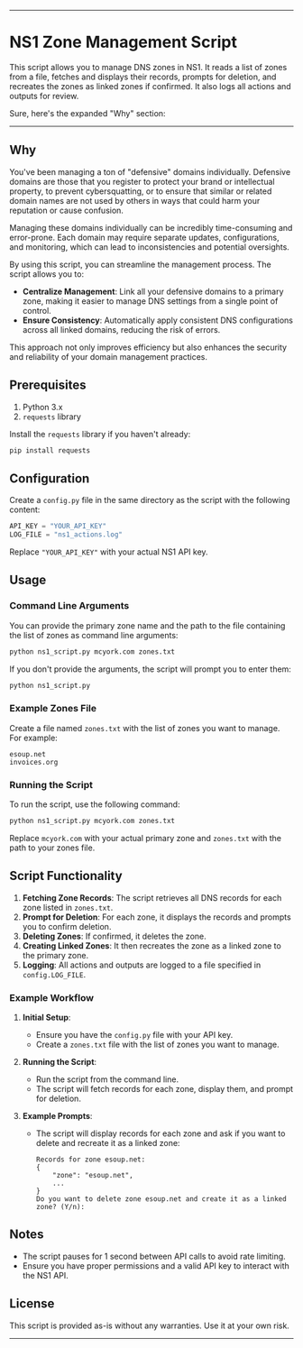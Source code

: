 
---

# NS1 Zone Management Script

This script allows you to manage DNS zones in NS1. It reads a list of zones from a file, fetches and displays their records, prompts for deletion, and recreates the zones as linked zones if confirmed. It also logs all actions and outputs for review.

Sure, here's the expanded "Why" section:

---

## Why

You've been managing a ton of "defensive" domains individually. Defensive domains are those that you register to protect your brand or intellectual property, to prevent cybersquatting, or to ensure that similar or related domain names are not used by others in ways that could harm your reputation or cause confusion.

Managing these domains individually can be incredibly time-consuming and error-prone. Each domain may require separate updates, configurations, and monitoring, which can lead to inconsistencies and potential oversights.

By using this script, you can streamline the management process. The script allows you to:

- **Centralize Management**: Link all your defensive domains to a primary zone, making it easier to manage DNS settings from a single point of control.
- **Ensure Consistency**: Automatically apply consistent DNS configurations across all linked domains, reducing the risk of errors.

This approach not only improves efficiency but also enhances the security and reliability of your domain management practices.

## Prerequisites

1. Python 3.x
2. `requests` library

Install the `requests` library if you haven't already:

```bash
pip install requests
```

## Configuration

Create a `config.py` file in the same directory as the script with the following content:

```python
API_KEY = "YOUR_API_KEY"
LOG_FILE = "ns1_actions.log"
```

Replace `"YOUR_API_KEY"` with your actual NS1 API key.

## Usage

### Command Line Arguments

You can provide the primary zone name and the path to the file containing the list of zones as command line arguments:

```bash
python ns1_script.py mcyork.com zones.txt
```

If you don't provide the arguments, the script will prompt you to enter them:

```bash
python ns1_script.py
```

### Example Zones File

Create a file named `zones.txt` with the list of zones you want to manage. For example:

```
esoup.net
invoices.org
```

### Running the Script

To run the script, use the following command:

```bash
python ns1_script.py mcyork.com zones.txt
```

Replace `mcyork.com` with your actual primary zone and `zones.txt` with the path to your zones file.

## Script Functionality

1. **Fetching Zone Records**: The script retrieves all DNS records for each zone listed in `zones.txt`.
2. **Prompt for Deletion**: For each zone, it displays the records and prompts you to confirm deletion.
3. **Deleting Zones**: If confirmed, it deletes the zone.
4. **Creating Linked Zones**: It then recreates the zone as a linked zone to the primary zone.
5. **Logging**: All actions and outputs are logged to a file specified in `config.LOG_FILE`.

### Example Workflow

1. **Initial Setup**:
   - Ensure you have the `config.py` file with your API key.
   - Create a `zones.txt` file with the list of zones you want to manage.

2. **Running the Script**:
   - Run the script from the command line.
   - The script will fetch records for each zone, display them, and prompt for deletion.

3. **Example Prompts**:
   - The script will display records for each zone and ask if you want to delete and recreate it as a linked zone:
     ```
     Records for zone esoup.net:
     {
         "zone": "esoup.net",
         ...
     }
     Do you want to delete zone esoup.net and create it as a linked zone? (Y/n):
     ```

## Notes

- The script pauses for 1 second between API calls to avoid rate limiting.
- Ensure you have proper permissions and a valid API key to interact with the NS1 API.

## License

This script is provided as-is without any warranties. Use it at your own risk.

---